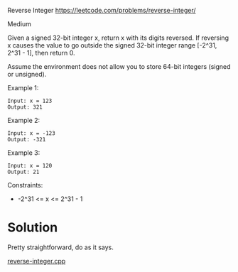 Reverse Integer
https://leetcode.com/problems/reverse-integer/

Medium

Given a signed 32-bit integer x, return x with its digits reversed. If reversing x causes the value to go outside the signed 32-bit integer range [-2^31, 2^31 - 1], then return 0.

Assume the environment does not allow you to store 64-bit integers (signed or unsigned).

 

Example 1:
```
Input: x = 123
Output: 321
```

Example 2:
```
Input: x = -123
Output: -321
```

Example 3:
```
Input: x = 120
Output: 21
```
 

Constraints:

- -2^31 <= x <= 2^31 - 1


# Solution
Pretty straightforward, do as it says.

[reverse-integer.cpp](reverse-integer.cpp)